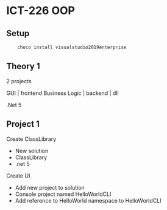 # ICT-226 OOP

## Setup

```ps1
    choco install visualstudio2019enterprise
```

## Theory 1

2 projects

GUI | frontend
Business Logic | backend | dll

.Net 5

## Project 1

Create ClassLibrary

-   New solution
-   ClassLibrary
-   .net 5

Create UI

- Add new project to solution
- Console project named HelloWorldCLI
- Add reference to HelloWorld namespace to HelloWorldCLI
